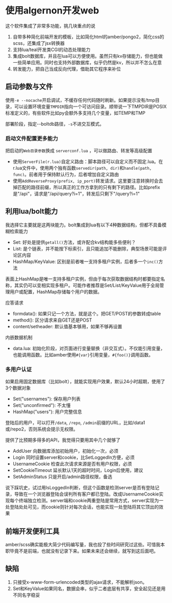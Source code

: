 # 使用algernon开发web

这个软件集成了非常多功能，挑几块重点的说

1. 自带多种简化前端开发的模板，比如简化html的amber/pongo2，简化css的scss，还集成了jsx转换器
2. 支持lua/teal开发类CGI的动态处理能力
3. 集成bolt数据库，并且在lua可以方便使用。虽然只有kv存储能力，但也能做一些简单应用。同时也支持外部数据库，似乎仍然是kv，所以并不怎么在意
4. 转发能力，把自己当成反向代理，借助其它程序来补位

## 启动参数与文件

使用`-e --nocache`开启调试，不缓存任何代码随时刷新。如果提示没有/tmp目录，可以设置环境变量`TMPDIR`指向一个可访问目录。顺带说一下TMPDIR是POSIX标准定义的，有些软件比如py会额外多支持几个变量，如TEMP和TMP

部署阶段，指定--boltdb路径，`-s`不进交互模式。

### 启动文件配置更多能力

把启动的`Web目录参数`换成 `serverconf.lua` ，可以做路由、转发等高级配置

* 使用`ServerFile(r.lua)`自定义路由：脚本路径可以自定义而不固定.lua。在r.lua文件中，使用两个独有函数`servedir(path, dir)`和`handle(path, func)`。前者用于保持默认行为，后者增加自定义路由
* 使用`AddReverseProxy(prefix, ip_port)`转发请求。这里要注意转换时会去掉匹配的路径前缀，所以真正的工作方拿到的只有剩下的路径。比如prefix是"/api"，请求是"/api/query?i=1"，转发后只剩下"/query?i=1"

## 利用lua/bolt能力

我选择它主要就是这两块能力。bolt集成到lua有以下4种数据结构，但都不具备模糊检索能力

* Set: 好处是提供`getall()`方法，或许配合kv结构能多些便利？
* List: 是个链表，并不能按下标索引，且只能追加不能删除，典型场景可能是评论区内容
* HashMap/KeyValue: 区别是前者唯一支持多租户实例，后者多一个`inc()`方法

表面上HashMap是唯一支持多租户实例，但由于每次获取数据结构时都要指定名称，其实仍可以变相实现多租户。可能作者推荐是Set/List/KeyValue用于全局管理用户或配置，HashMap存储每个用户的数据。

应答请求

* formdata(): 如果只记一个方法，就是这个。把GET/POST的参数转成table
* method(): 区分请求来自GET还是POST
* content/setheader: 默认值基本够用，如果不够再设置

内嵌数据机制

* data.lua: 初始化阶段，对页面进行变量替换（非交互式）。不仅能引用变量，也能调用函数。比如amber使用`#{var}`引用变量，`#{foo()}`调用函数。

### 多用户认证

如果启用固定数据库（比如bolt），就能实现用户效果，默认24小时超期，使用了3个数据对象

* Set("usernames"): 保存用户列表
* Set("unconfirmed"): 不太懂
* HashMap("users"): 用户完整信息

登陆后的用户，可以打开`/data`, `/repo`, `/admin`前缀的URL，比如/data1或/repo2，否则系统会提示无权限。

提供了比预期多得多的API，我觉得只要用其中几个就够了

* AddUser 向数据库添加初始用户，初始化一次，必须
* Login 同时设置server和cookie，比SetLoggedIn方便，必须
* UsernameCookie 检查此次请求来源是否有用户权限，必须
* SetCookieTimeout 延长默认1天的超时时间，Login后使用，建议
* SetAdminStatus 只是开启/admin路径权限，备选

说下踩坑史，试过用IsLoggedIn判断，但这个函数是检测server是否有登陆记录，导致在一个浏览器登陆会误判所有客户都已登陆。改成UsernameCookie实现每个终端独立检测。server端和cookie两重登陆是常用方式，server实现为一处登陆处处可见，而cookie则针对每次会话，也能实现一处登陆将其它顶出的效果

## 前端开发便利工具

amber/scss确实能极大简少代码编写量，我也投了些时间研究过这些。可惜我本职毕竟不是前端，也就没有记录下来。如果未来还会继续，就写到这后面吧。

## 缺陷

1. 只接受x-www-form-urlencoded类型的ajax请求，不能解析json。
2. Set和KeyValue如果同名，数据会串，似乎二者底层有共享，安全起见还是用不同名字稳妥
